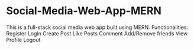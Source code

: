 # Social-Media-Web-App-MERN
This is a full-stack social media web app built using MERN.
Functionalities:
Register
Login
Create Post
Like Posts 
Comment
Add/Remove friends
View Profile
Logout

